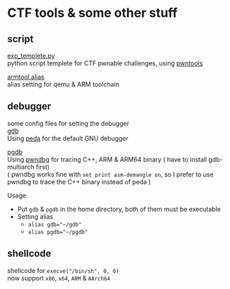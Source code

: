 # CTF tools & some other stuff
## script
[exp_templete.py](https://github.com/bruce30262/CTF/blob/master/script/exp_templete.py)  
python script templete for CTF pwnable challenges, using [pwntools](https://github.com/Gallopsled/pwntools)  

[armtool.alias](https://github.com/bruce30262/CTF/blob/master/script/armtool.alias)  
alias setting for qemu & ARM toolchain

## debugger
some config files for setting the debugger  
[gdb](https://github.com/bruce30262/CTF/blob/master/debugger/gdb)  
Using [peda](https://github.com/bruce30262/peda) for the default GNU debugger  

[pgdb](https://github.com/bruce30262/CTF/blob/master/debugger/pgdb)  
Using [pwndbg](https://github.com/zachriggle/pwndbg) for tracing C++, ARM & ARM64 binary ( have to install gdb-multiarch first)  
( pwndbg works fine with `set print asm-demangle on`, so I prefer to use pwndbg to trace the C++ binary instead of peda )

Usage:  
* Put `gdb` & `pgdb` in the home directory, both of them must be executable  
* Setting alias
    + `alias gdb="~/gdb"`
    + `alias pgdb="~/pgdb"`

## shellcode
 shellcode for `execve("/bin/sh", 0, 0)`  
 now support `x86`, `x64`, `ARM` & `AArch64`
